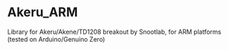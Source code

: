 # Akeru_ARM
Library for Akeru/Akene/TD1208 breakout by Snootlab, for ARM platforms (tested on Arduino/Genuino Zero)
